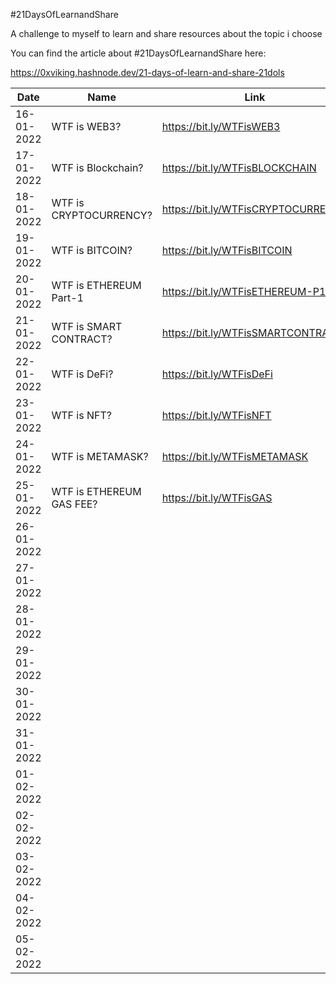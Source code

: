 #21DaysOfLearnandShare

A challenge to myself to learn and share resources about the topic i choose

You can find the article about #21DaysOfLearnandShare here:

https://0xviking.hashnode.dev/21-days-of-learn-and-share-21dols

| Date       | Name                     | Link                               |
|------------|--------------------------|------------------------------------|
| 16-01-2022 | WTF is WEB3?             | https://bit.ly/WTFisWEB3           |
| 17-01-2022 | WTF is Blockchain?       | https://bit.ly/WTFisBLOCKCHAIN     |
| 18-01-2022 | WTF is CRYPTOCURRENCY?   | https://bit.ly/WTFisCRYPTOCURRENCY |
| 19-01-2022 | WTF is BITCOIN?          | https://bit.ly/WTFisBITCOIN        |
| 20-01-2022 | WTF is ETHEREUM Part-1   | https://bit.ly/WTFisETHEREUM-P1    |
| 21-01-2022 | WTF is SMART CONTRACT?   | https://bit.ly/WTFisSMARTCONTRACT  |
| 22-01-2022 | WTF is DeFi?             | https://bit.ly/WTFisDeFi           |
| 23-01-2022 | WTF is NFT?              | https://bit.ly/WTFisNFT            |
| 24-01-2022 | WTF is METAMASK?         | https://bit.ly/WTFisMETAMASK       |
| 25-01-2022 | WTF is ETHEREUM GAS FEE? | https://bit.ly/WTFisGAS            |
| 26-01-2022 |                          |                                    |
| 27-01-2022 |                          |                                    |
| 28-01-2022 |                          |                                    |
| 29-01-2022 |                          |                                    |
| 30-01-2022 |                          |                                    |
| 31-01-2022 |                          |                                    |
| 01-02-2022 |                          |                                    |
| 02-02-2022 |                          |                                    |
| 03-02-2022 |                          |                                    |
| 04-02-2022 |                          |                                    |
| 05-02-2022 |                          |                                    |

